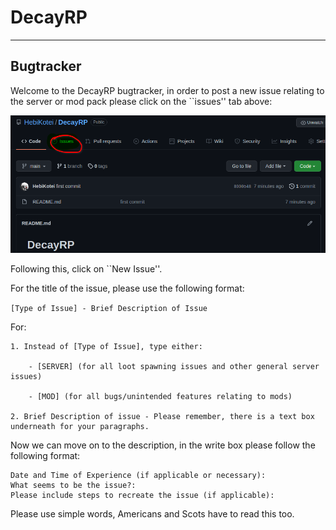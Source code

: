 # DecayRP

***

## Bugtracker

Welcome to the DecayRP bugtracker, in order to post a new issue relating to the server or mod pack please click on the ``issues'' tab above:

![Displaying Issues Tab](/Assets/issues.png)

Following this, click on ``New Issue''.

For the title of the issue, please use the following format:

`[Type of Issue] - Brief Description of Issue`

For:

	1. Instead of [Type of Issue], type either:

		- [SERVER] (for all loot spawning issues and other general server issues)

		- [MOD] (for all bugs/unintended features relating to mods)

	2. Brief Description of issue - Please remember, there is a text box underneath for your paragraphs.

Now we can move on to the description, in the write box please follow the following format:

	Date and Time of Experience (if applicable or necessary):
	What seems to be the issue?:
	Please include steps to recreate the issue (if applicable):

Please use simple words, Americans and Scots have to read this too.
